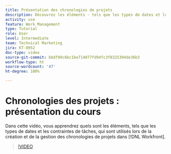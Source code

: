 ```yaml
---
title: Présentation des chronologies de projets
description: Découvrez les éléments - tels que les types de dates et les contraintes de tâches - qui sont utilisés lors de l’élaboration et de la gestion des chronologies de projets dans  [!DNL  Workfront].
activity: use
feature: Work Management
type: Tutorial
role: User
level: Intermediate
team: Technical Marketing
jira: KT-8952
doc-type: video
source-git-commit: bbdf99c6bc1be714077fd94fc3f8325394de36b3
workflow-type: ht
source-wordcount: '47'
ht-degree: 100%

---
```


# Chronologies des projets : présentation du cours

Dans cette vidéo, vous apprendrez quels sont les éléments, tels que les types de dates et les contraintes de tâches, qui sont utilisés lors de la création et de la gestion des chronologies de projets dans [!DNL  Workfront].

>[!VIDEO](https://video.tv.adobe.com/v/3436742/?quality=12&learn=on&enablevpops=1&captions=fre_fr)
